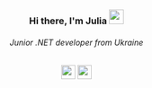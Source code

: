 <h3 align="center">Hi there, I'm Julia 
<img src="https://github.com/blackcater/blackcater/raw/main/images/Hi.gif" height="26"/></h3>
<h6 align="center">Junior .NET developer from Ukraine</h6>
<p align="center">
  <a href="https://t.me/julia_io" target="_blank"><img height="25" src = "https://img.shields.io/badge/Telegram-2CA5E0?style=for-the-badge&logo=telegram&logoColor=white"></a>
  <a href="mailto:juliaionova111@gmail.com" target="_blank"><img height="25" src = "https://img.shields.io/badge/Gmail-D14836?style=for-the-badge&logo=gmail&logoColor=white"></a>
</p>
